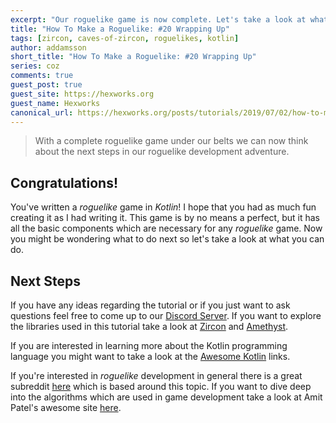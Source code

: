 ```yaml
---
excerpt: "Our roguelike game is now complete. Let's take a look at what we can do next!"
title: "How To Make a Roguelike: #20 Wrapping Up"
tags: [zircon, caves-of-zircon, roguelikes, kotlin]
author: addamsson
short_title: "How To Make a Roguelike: #20 Wrapping Up"
series: coz
comments: true
guest_post: true
guest_site: https://hexworks.org
guest_name: Hexworks
canonical_url: https://hexworks.org/posts/tutorials/2019/07/02/how-to-make-a-roguelike-wrapping-up.html
---
```


> With a complete roguelike game under our belts we can now think about the next steps in our
roguelike development adventure.

## Congratulations!

You've written a *roguelike* game in *Kotlin*! I hope that you had as much fun creating it as I had
writing it. This game is by no means a perfect, but it has all the basic components which
are necessary for any *roguelike* game. Now you might be wondering what to do next so let's take
a look at what you can do.

## Next Steps

If you have any ideas regarding the tutorial or if you just want to ask questions feel free to
come up to our [Discord Server](https://discord.gg/vSNgvBh). If you want to explore the libraries
used in this tutorial take a look at [Zircon](http://127.0.0.1:4000/projects/zircon/) and
[Amethyst](https://github.com/Hexworks/amethyst).

If you are interested in learning more about
the Kotlin programming language you might want to take a look at the [Awesome Kotlin](https://kotlin.link/) links.

If you're interested in *roguelike* development in general there is a great subreddit [here](https://www.reddit.com/r/roguelikedev/)
which is based around this topic. If you want to dive deep into the algorithms which are used in game
development take a look at Amit Patel's awesome site [here](https://www.redblobgames.com/).

